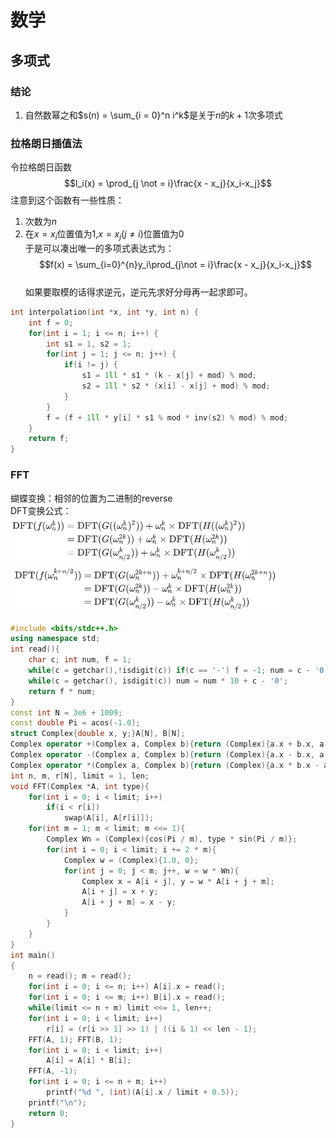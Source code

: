 # 数学
## 多项式  
### 结论  
1. 自然数幂之和$s(n) = \sum_{i = 0}^n i^k$是关于$n$的$k+1$次多项式  


### 拉格朗日插值法  
令拉格朗日函数  
$$l_i(x) = \prod_{j \not = i}\frac{x - x_j}{x_i-x_j}$$
注意到这个函数有一些性质：  
1. 次数为$n$  
2. 在$x=x_i$位置值为$1$,$x=x_j(j\not =i)$位置值为$0$  
于是可以凑出唯一的多项式表达式为：  
$$f(x) = \sum_{i=0}^{n}y_i\prod_{j\not = i}\frac{x - x_j}{x_i-x_j}$$  
如果要取模的话得求逆元，逆元先求好分母再一起求即可。  
```cpp
int interpolation(int *x, int *y, int n) {
    int f = 0;
    for(int i = 1; i <= n; i++) {
        int s1 = 1, s2 = 1;
        for(int j = 1; j <= n; j++) {
            if(i != j) {
                s1 = 1ll * s1 * (k - x[j] + mod) % mod;
                s2 = 1ll * s2 * (x[i] - x[j] + mod) % mod;
            }
        }
        f = (f + 1ll * y[i] * s1 % mod * inv(s2) % mod) % mod;
    }
    return f;
}

```
### FFT  
蝴蝶变换：相邻的位置为二进制的reverse  
DFT变换公式：  
<img src="./assets/math/DFT1.png"  alt="DFT1"  height = 75 >  
<img src="./assets/math/DFT2.png"  alt="DFT2"  height = 75 >  
 

<!-- ![](./assets/math/DFT1.png)   -->
<!-- ![](./assets/math/DFT2.png)   -->


```cpp
#include <bits/stdc++.h>
using namespace std;
int read(){
    char c; int num, f = 1;
    while(c = getchar(),!isdigit(c)) if(c == '-') f = -1; num = c - '0';
    while(c = getchar(), isdigit(c)) num = num * 10 + c - '0';
    return f * num;
}
const int N = 3e6 + 1009;
const double Pi = acos(-1.0);
struct Complex{double x, y;}A[N], B[N];
Complex operator +(Complex a, Complex b){return (Complex){a.x + b.x, a.y + b.y};}
Complex operator -(Complex a, Complex b){return (Complex){a.x - b.x, a.y - b.y};}
Complex operator *(Complex a, Complex b){return (Complex){a.x * b.x - a.y * b.y, a.x * b.y + a.y * b.x};}
int n, m, r[N], limit = 1, len;
void FFT(Complex *A, int type){
    for(int i = 0; i < limit; i++)
        if(i < r[i])
            swap(A[i], A[r[i]]);
    for(int m = 1; m < limit; m <<= 1){
        Complex Wn = (Complex){cos(Pi / m), type * sin(Pi / m)};
        for(int i = 0; i < limit; i += 2 * m){
            Complex w = (Complex){1.0, 0};
            for(int j = 0; j < m; j++, w = w * Wn){
                Complex x = A[i + j], y = w * A[i + j + m];
                A[i + j] = x + y;
                A[i + j + m] = x - y;
            }
        }
    }
}
int main()
{
    n = read(); m = read();
    for(int i = 0; i <= n; i++) A[i].x = read();
    for(int i = 0; i <= m; i++) B[i].x = read();
    while(limit <= n + m) limit <<= 1, len++;
    for(int i = 0; i < limit; i++)
        r[i] = (r[i >> 1] >> 1) | ((i & 1) << len - 1);
    FFT(A, 1); FFT(B, 1);
    for(int i = 0; i < limit; i++)
        A[i] = A[i] * B[i];
    FFT(A, -1);
    for(int i = 0; i <= n + m; i++)
        printf("%d ", (int)(A[i].x / limit + 0.5));
    printf("\n");
    return 0;
}
```